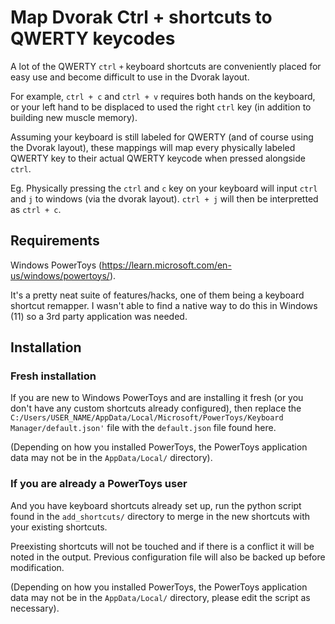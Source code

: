 # Map Dvorak Ctrl + shortcuts to QWERTY keycodes
A lot of the QWERTY `ctrl` `+` keyboard shortcuts are conveniently placed for easy use and become difficult to use in the Dvorak layout.

For example,  `ctrl + c` and `ctrl + v` requires both hands on the keyboard, or your left hand to be displaced to used the right `ctrl` key (in addition to building new muscle memory).

Assuming your keyboard is still labeled for QWERTY (and of course using the Dvorak layout), these mappings will map every physically labeled QWERTY key to their actual QWERTY keycode when pressed alongside `ctrl`.

Eg. Physically pressing the `ctrl` and `c` key on your keyboard will input `ctrl` and `j` to windows (via the dvorak layout).  `ctrl + j` will then be interpretted as `ctrl + c`.

## Requirements
Windows PowerToys (https://learn.microsoft.com/en-us/windows/powertoys/).

It's a pretty neat suite of features/hacks, one of them being a keyboard shortcut remapper.  I wasn't able to find a native way to do this in Windows (11) so a 3rd party application was needed.

## Installation
### Fresh installation
If you are new to Windows PowerToys and are installing it fresh (or you don't have any custom shortcuts already configured), then replace the  `C:/Users/USER_NAME/AppData/Local/Microsoft/PowerToys/Keyboard Manager/default.json'` file with the `default.json` file found here.

(Depending on how you installed PowerToys, the PowerToys application data may not be in the `AppData/Local/` directory).

### If you are already a PowerToys user
And you have keyboard shortcuts already set up, run the python script found in the `add_shortcuts/` directory to merge in the new shortcuts with your existing shortcuts.  

Preexisting shortcuts will not be touched and if there is a conflict it will be noted in the output.  Previous configuration file will also be backed up before modification.

(Depending on how you installed PowerToys, the PowerToys application data may not be in the `AppData/Local/` directory, please edit the script as necessary).
